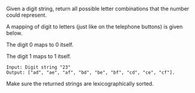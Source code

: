 Given a digit string, return all possible letter combinations that the number could represent.

A mapping of digit to letters (just like on the telephone buttons) is given below.



The digit 0 maps to 0 itself.

The digit 1 maps to 1 itself.
```
Input: Digit string "23"
Output: ["ad", "ae", "af", "bd", "be", "bf", "cd", "ce", "cf"].
```
Make sure the returned strings are lexicographically sorted.
